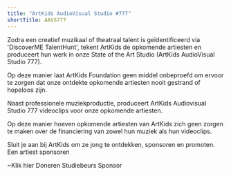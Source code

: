 ```yaml
---
title: "ArtKids AudioVisual Studio #777"
shortTitle: AAVS777
---
```

Zodra een creatief muzikaal of theatraal talent is geïdentificeerd via 'DiscoverME TalentHunt', tekent ArtKids de opkomende artiesten en produceert hun werk in onze State of the Art Studio (ArtKids AudioVisual Studio 777).

Op deze manier laat ArtKids Foundation geen middel onbeproefd om ervoor te zorgen dat onze ontdekte opkomende artiesten nooit gestrand of hopeloos zijn.

Naast professionele muziekproductie, produceert ArtKids Audiovisual Studio 777 videoclips voor onze opkomende artiesten.

Op deze manier hoeven opkomende artiesten van ArtKids zich geen zorgen te maken over de financiering van zowel hun muziek als hun videoclips.

Sluit je aan bij ArtKids om ze jong te ontdekken, sponsoren en promoten. Een artiest sponsoren

~Klik hier
Doneren
Studiebeurs
Sponsor